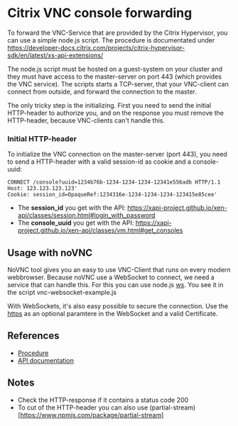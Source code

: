 # Citrix VNC console forwarding
To forward the VNC-Service that are provided by the Citrix Hypervisor, you can use a simple node.js script. The procedure is documentated under https://developer-docs.citrix.com/projects/citrix-hypervisor-sdk/en/latest/xs-api-extensions/

The node.js script must be hosted on a guest-system on your cluster and they must have access to the master-server on port 443 (which provides the VNC service). The scripts starts a TCP-server, that your VNC-client can connect from outside, and forward the connection to the master.

The only tricky step is the initializing. First you need to send the initial HTTP-header to authorize you, and on the response you must remove the HTTP-header, because VNC-clients can't handle this.

### Initial HTTP-header
To initialize the VNC connection on the master-server (port 443), you need to send a HTTP-header with a valid session-id as cookie and a console-uuid:
```
CONNECT /console?uuid=1234b76b-1234-1234-1234-12341e556adb HTTP/1.1
Host: 123.123.123.123'
Cookie: session_id=OpaqueRef:1234316e-1234-1234-1234-123415e85cee'
```
* The **session_id** you get with the API: https://xapi-project.github.io/xen-api/classes/session.html#login_with_password
* The **console_uuid** you get with the API: https://xapi-project.github.io/xen-api/classes/vm.html#get_consoles


## Usage with noVNC
NoVNC tool gives you an easy to use VNC-Client that runs on every modern webbrowser. Because noVNC use a WebSocket to connect, we need a service that can handle this. For this you can use node.js [ws](https://www.npmjs.com/package/ws). You see it in the script vnc-websocket-example.js

With WebSockets, it's also easy possible to secure the connection. Use the [https](https://www.npmjs.com/package/https) as an optional paramtere in the WebSocket and a valid Certificate.

## References
* [Procedure](https://developer-docs.citrix.com/projects/citrix-hypervisor-sdk/en/latest/xs-api-extensions/)
* [API documentation](https://developer-docs.citrix.com/projects/citrix-hypervisor-sdk/en/latest/xs-api-extensions/)

## Notes
* Check the HTTP-response if it contains a status code 200 
* To cut of the HTTP-header you can also use (partial-stream)[https://www.npmjs.com/package/partial-stream]